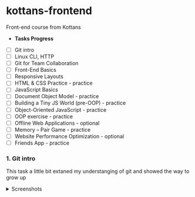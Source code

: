 # kottans-frontend
Front-end course from Kottans
- **Tasks Progress**
- [ ] Git intro
- [ ] Linux CLI, HTTP
- [ ] Git for Team Collaboration
- [ ] Front-End Basics
- [ ] Responsive Layouts
- [ ] HTML & CSS Practice - practice
- [ ] JavaScript Basics
- [ ] Document Object Model - practice
- [ ] Building a Tiny JS World (pre-OOP) - practice
- [ ] Object-Oriented JavaScript - practice
- [ ] OOP exercise - practice
- [ ] Offline Web Applications - optional
- [ ] Memory – Pair Game - practice
- [ ] Website Performance Optimization - optional
- [ ] Friends App - practice

### 1. Git intro
This task a little bit extaned my understanging of git and showed the way to grow up
<details><summary>Screenshots</summary>
![alt tag](/1-git_intro/version_control_with_GIT_udacity.png "Version Control with GIT")
![GIT Main](1-git_intro/git_main.png)
![GIT Remote](1-git_intro/git_remote.png)
</details>

